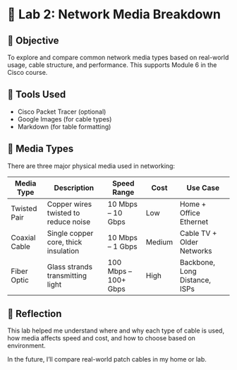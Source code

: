 # 🔌 Lab 2: Network Media Breakdown

## 📍 Objective
To explore and compare common network media types based on real-world usage, cable structure, and performance. This supports Module 6 in the Cisco course.

## 🧰 Tools Used
- Cisco Packet Tracer (optional)
- Google Images (for cable types)
- Markdown (for table formatting)

## 📡 Media Types

There are three major physical media used in networking:

| Media Type     | Description                           | Speed Range         | Cost       | Use Case                         |
|----------------|---------------------------------------|----------------------|------------|----------------------------------|
| Twisted Pair   | Copper wires twisted to reduce noise  | 10 Mbps – 10 Gbps   | Low        | Home + Office Ethernet           |
| Coaxial Cable  | Single copper core, thick insulation  | 10 Mbps – 1 Gbps    | Medium     | Cable TV + Older Networks        |
| Fiber Optic    | Glass strands transmitting light      | 100 Mbps – 100+ Gbps| High       | Backbone, Long Distance, ISPs    |

## 💭 Reflection

This lab helped me understand where and why each type of cable is used, how media affects speed and cost, and how to choose based on environment.

In the future, I’ll compare real-world patch cables in my home or lab.
